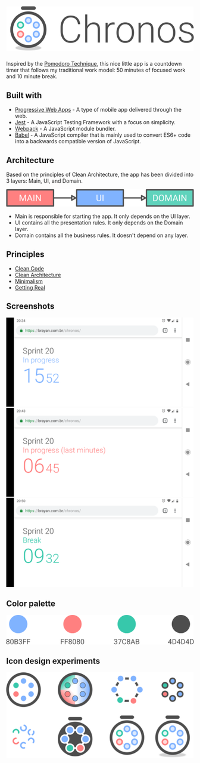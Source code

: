 # ![](design/header.svg)
Inspired by the [Pomodoro Technique](https://en.wikipedia.org/wiki/Pomodoro_Technique), this nice little app is a countdown timer that follows my traditional work model: 50 minutes of focused work and 10 minute break.

## Built with
* [Progressive Web Apps](https://developers.google.com/web/progressive-web-apps/) - A type of mobile app delivered through the web.
* [Jest](https://jestjs.io/) - A JavaScript Testing Framework with a focus on simplicity.
* [Webpack](https://webpack.js.org/) - A JavaScript module bundler.
* [Babel](https://babeljs.io/) - A JavaScript compiler that is mainly used to convert ES6+ code into a backwards compatible version of JavaScript.

## Architecture
Based on the principles of Clean Architecture, the app has been divided into 3 layers: Main, UI, and Domain.

![](design/architecture.svg)

* Main is responsible for starting the app. It only depends on the UI layer.
* UI contains all the presentation rules. It only depends on the Domain layer.
* Domain contains all the business rules. It doesn't depend on any layer.

## Principles
* [Clean Code](https://www.amazon.com/Clean-Code-Handbook-Software-Craftsmanship/dp/0132350882)
* [Clean Architecture](https://blog.cleancoder.com/uncle-bob/2012/08/13/the-clean-architecture.html)
* [Minimalism](https://visme.co/blog/minimalist-graphic-design/)
* [Getting Real](https://basecamp.com/books/getting-real)

## Screenshots
![](design/screenshots/01.png)
![](design/screenshots/02.png)
![](design/screenshots/03.png)

## Color palette
![](design/color-palette.svg)

## Icon design experiments
![](design/icon-design-experiments.svg)